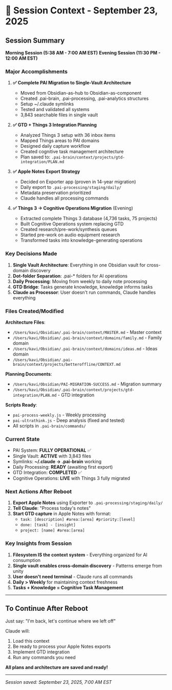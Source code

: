# 🔄 Session Context - September 23, 2025

## Session Summary
**Morning Session (5:38 AM - 7:00 AM EST)**
**Evening Session (11:30 PM - 12:00 AM EST)**

### Major Accomplishments

1. **✅ Complete PAI Migration to Single-Vault Architecture**
   - Moved from Obsidian-as-hub to Obsidian-as-component
   - Created .pai-brain, .pai-processing, .pai-analytics structures
   - Setup ~/.claude symlinks
   - Tested and validated all systems
   - 3,843 searchable files in single vault

2. **✅ GTD + Things 3 Integration Planning**
   - Analyzed Things 3 setup with 36 inbox items
   - Mapped Things areas to PAI domains
   - Designed daily capture workflow
   - Created cognitive task management architecture
   - Plan saved to: `.pai-brain/context/projects/gtd-integration/PLAN.md`

3. **✅ Apple Notes Export Strategy**
   - Decided on Exporter app (proven in 14-year migration)
   - Daily export to `.pai-processing/staging/daily/`
   - Metadata preservation prioritized
   - Claude handles all processing commands

4. **✅ Things 3 → Cognitive Operations Migration** (Evening)
   - Extracted complete Things 3 database (4,736 tasks, 75 projects)
   - Built Cognitive Operations system replacing GTD
   - Created research/pre-work/synthesis queues
   - Started pre-work on audio equipment research
   - Transformed tasks into knowledge-generating operations

### Key Decisions Made

1. **Single Vault Architecture**: Everything in one Obsidian vault for cross-domain discovery
2. **Dot-folder Separation**: .pai-* folders for AI operations
3. **Daily Processing**: Moving from weekly to daily note processing
4. **GTD Bridge**: Tasks generate knowledge, knowledge informs tasks
5. **Claude as Processor**: User doesn't run commands, Claude handles everything

### Files Created/Modified

**Architecture Files**:
- `/Users/kavi/Obsidian/.pai-brain/context/MASTER.md` - Master context
- `/Users/kavi/Obsidian/.pai-brain/context/domains/family.md` - Family domain
- `/Users/kavi/Obsidian/.pai-brain/context/domains/ideas.md` - Ideas domain
- `/Users/kavi/Obsidian/.pai-brain/context/projects/betteroffline/CONTEXT.md`

**Planning Documents**:
- `/Users/kavi/Obsidian/PAI-MIGRATION-SUCCESS.md` - Migration summary
- `/Users/kavi/Obsidian/.pai-brain/context/projects/gtd-integration/PLAN.md` - GTD integration

**Scripts Ready**:
- `pai-process-weekly.js` - Weekly processing
- `pai-ultrathink.js` - Deep analysis (fixed and tested)
- All scripts in `.pai-brain/commands/`

### Current State

- PAI System: **FULLY OPERATIONAL** ✅
- Single Vault: **ACTIVE** with 3,843 files
- Symlinks: **~/.claude → .pai-brain** working
- Daily Processing: **READY** (awaiting first export)
- GTD Integration: **COMPLETED** ✅
- Cognitive Operations: **LIVE** with Things 3 fully migrated

### Next Actions After Reboot

1. **Export Apple Notes** using Exporter to `.pai-processing/staging/daily/`
2. **Tell Claude**: "Process today's notes"
3. **Start GTD capture** in Apple Notes with format:
   - `task: [description] #area:[area] #priority:[level]`
   - `done: [task] - [insight]`
   - `project: [name] #area:[area]`

### Key Insights from Session

1. **Filesystem IS the context system** - Everything organized for AI consumption
2. **Single vault enables cross-domain discovery** - Patterns emerge from unity
3. **User doesn't need terminal** - Claude runs all commands
4. **Daily > Weekly** for maintaining context freshness
5. **Tasks + Knowledge = Cognitive Task Management**

---

## To Continue After Reboot

Just say: "I'm back, let's continue where we left off"

Claude will:
1. Load this context
2. Be ready to process your Apple Notes exports
3. Implement GTD integration
4. Run any commands you need

**All plans and architecture are saved and ready!**

---

*Session saved: September 23, 2025, 7:00 AM EST*